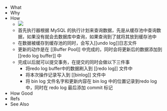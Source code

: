 - What
- Why
- How
	- ![](https://pdai.tech/images/db/mysql/db-mysql-sql-14.png)
	- 首先执行器根据 MySQL 的执行计划来查询数据，先是从缓存池中查询数据，如果没有就会去数据库中查询，如果查询到了就将其放到缓存池中
	- 在数据被缓存到缓存池的同时，会写入[[undo log]]日志文件
	- 更新的动作是在 [[Buffer Pool]] 中完成的，同时会将更新后的数据添加到 [[redo log buffer]] 中
	- 完成以后就可以提交事务，在提交的同时会做以下三件事
		- 将redo log buffer中的数据刷入到 [[redo log]] 文件中
		- 将本次操作记录写入到 [[binlog]] 文件中
		- 将 bin log 文件名字和更新内容在 bin log 中的位置记录到redo log中，同时在 redo log 最后添加 commit 标记
- How Good
- Refs
- See Also